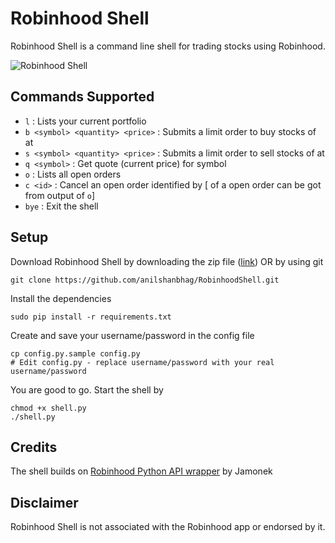 # Robinhood Shell

Robinhood Shell is a command line shell for trading stocks using Robinhood.

![Robinhood Shell](https://i.imgur.com/XjrtYXB.png)

Commands Supported
------------------ 

* `l` : Lists your current portfolio
* `b <symbol> <quantity> <price>` : Submits a limit order to buy <quantity> stocks of <symbol> at <price>
* `s <symbol> <quantity> <price>` : Submits a limit order to sell <quantity> stocks of <symbol> at <price>
* `q <symbol>` : Get quote (current price) for symbol
* `o` : Lists all open orders
* `c <id>` : Cancel an open order identified by <id> [<id> of a open order can be got from output of `o`]
* `bye` : Exit the shell  

Setup
-----

Download Robinhood Shell by downloading the zip file ([link](https://github.com/anilshanbhag/RobinhoodShell/archive/master.zip)) OR by using git 
```
git clone https://github.com/anilshanbhag/RobinhoodShell.git
```

Install the dependencies
```
sudo pip install -r requirements.txt
```

Create and save your username/password in the config file
```
cp config.py.sample config.py
# Edit config.py - replace username/password with your real username/password
```

You are good to go. Start the shell by
```
chmod +x shell.py
./shell.py
```

Credits
-------
The shell builds on [Robinhood Python API wrapper](https://github.com/Jamonek/Robinhood) by Jamonek

Disclaimer
---------
Robinhood Shell is not associated with the Robinhood app or endorsed by it. 
